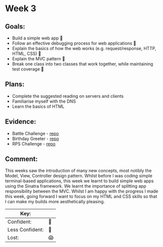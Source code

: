 # Week 3
## Goals:

-  Build a simple web app :nail_care:
-  Follow an effective debugging process for web applications :nail_care:
-  Explain the basics of how the web works (e.g. request/response, HTTP, HTML, CSS) :nail_care:
-  Explain the MVC pattern :nail_care:
-  Break one class into two classes that work together, while maintaining test coverage :nail_care:

## Plans:

-  Complete the suggested reading on servers and clients
-  Familiarise myself with the DNS
-  Learn the basics of HTML

## Evidence:

- Battle Challenge - [repo](https://github.com/sedwards93/battle)
- Birthday Greeter - [repo](https://github.com/sedwards93/Birthday-greeter)
- RPS Challenge - [repo](https://github.com/sedwards93/rps-challenge)

## Comment:

This weeks saw the introduction of many new concepts, most notibly the Model, View, Controller design pattern. Whilst before I was coding simple terminal-based applications, this week we learnt to build simple web apps using the Sinatra framework. We learnt the importance of splitting app responsibility between the MVC. Whilst I am happy with the progress I made this week, going forward I want to focus on my HTML and CSS skills so that I can make my builds more aesthetically pleasing. 


|Key:     ||
|---------------|-----------|
|Confident:     |:nail_care:|
|Less Confident:|:no_good:  |
|Lost:          |:scream:   |

